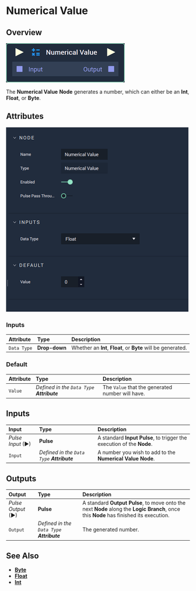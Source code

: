 # Numerical Value

## Overview

![The Numerical Value Node.](../../.gitbook/assets/node-numerical-value2.png)

The **Numerical Value** **Node** generates a number, which can either be an **Int**, **Float**, or **Byte**.

## Attributes

![The Numerical Value Node Attributes.](../../.gitbook/assets/node-numerical-value2-attr.png)

### Inputs

| Attribute | Type | Description |
| :--- | :--- | :--- |
| `Data Type` | **Drop-down** | Whether an **Int**, **Float**, or **Byte** will be generated. |

### Default

| Attribute | Type | Description |
| :--- | :--- | :--- |
| `Value` | _Defined in the `Data Type` **Attribute**_ | The `Value` that the generated number will have. |

## Inputs

| Input | Type | Description |
| :--- | :--- | :--- |
| _Pulse Input_ \(►\) | **Pulse** | A standard **Input Pulse**, to trigger the execution of the **Node**. |
| `Input` | _Defined in the `Data Type` **Attribute**_ | A number you wish to add to the **Numerical Value** **Node**. |

## Outputs

| Output | Type | Description |
| :--- | :--- | :--- |
| _Pulse Output_ \(►\) | **Pulse** | A standard **Output Pulse**, to move onto the next **Node** along the **Logic Branch**, once this **Node** has finished its execution. |
| `Output` | _Defined in the `Data Type` **Attribute**_ | The generated number. |

## See Also

* [**Byte**](../../getting-started/data-types/byte.md)
* [**Float**](../../getting-started/data-types/float.md)
* [**Int**](../../getting-started/data-types/int.md)

